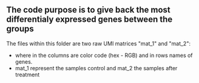 ## The code purpose is to give back the most differentialy expressed genes between the groups
The files within this folder are two raw UMI matrices "mat_1" and "mat_2":
  * where in the columns are color code (hex - RGB) and in rows names of genes.
  * mat_1 represent the samples control and mat_2 the samples after treatment

